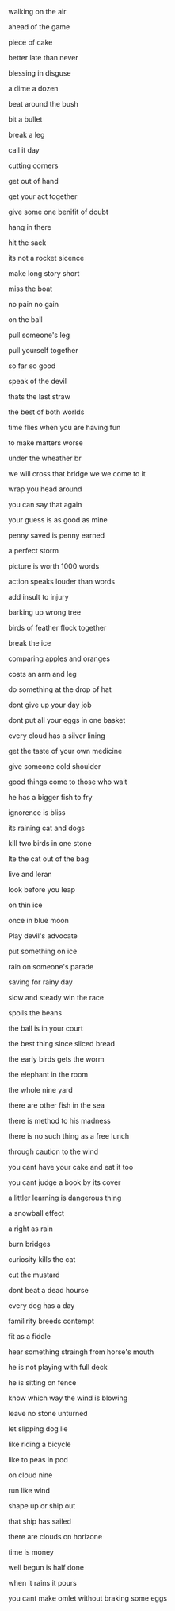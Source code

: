 walking on the air

ahead of the game

piece of cake 

better late than never

blessing in disguse 

a dime a dozen 

beat around the bush 

bit a bullet

break a leg 

call it day 

cutting corners 

get out of hand 

get your act together

give some one benifit of doubt 

hang in there

hit the sack 

its not a rocket sicence 

make long story short 

miss the boat 

no pain no gain 

on the ball 

pull someone's leg

pull yourself together

so far so good

speak of the devil 

thats the last straw

the best of both worlds

time flies when you are having fun 

to make matters worse

under the wheather br

we will cross that bridge we we come to it 

wrap you head around 

you can say that again 

your guess is as good as mine 

penny saved is penny earned 

a perfect storm 

picture is worth 1000 words

action speaks louder than words

add insult to injury 

barking up wrong tree

birds of feather flock together

break the ice 

comparing apples and oranges

costs an arm and leg

do something at the drop of hat 

dont give up your day job

dont put all your eggs in one basket 

every cloud has a silver lining

get the taste of your own medicine 

give someone cold shoulder 

good things come to those who wait

he has a bigger fish to fry 

ignorence is bliss 

its raining cat and dogs

kill two birds in one stone 

lte the cat out of the bag 

live and leran 

look before you leap 

on thin ice

once in blue moon 

Play devil's advocate 

put something on ice 

rain on someone's parade 

saving for rainy day 

slow and steady win the race 

spoils the beans 

the ball is in your court 

the best thing since sliced bread 

the early birds gets the worm

the elephant in the room 

the whole nine yard 

there are other fish in the sea 

there is method to his madness 

there is no such thing as a free lunch 

through caution to the wind 

you cant have your cake and eat it too 

you cant judge a book by its cover 

a littler learning is dangerous thing 

a snowball effect 

a right as rain 

burn bridges 

curiosity kills the cat 

cut the mustard 

dont beat a dead hourse 

every dog has a day 

familirity breeds contempt 

fit as a fiddle 

hear something straingh from horse's mouth 

he is not playing with full deck 

he is sitting on fence 

know which way the wind is blowing 

leave no stone unturned 

let slipping dog lie 

like riding a bicycle 

like to peas in pod 

on cloud nine 

run like wind 

shape up or ship out 

that ship has sailed 

there are clouds on horizone 

time is money 

well begun is half done 

when it rains it pours 

you cant make omlet without braking some eggs 



